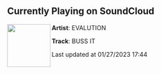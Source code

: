 ## Currently Playing on SoundCloud

[<img align="left" width="100" src="https://i1.sndcdn.com/artworks-fC2ZVwyvR8nP2II3-zdpLZA-t500x500.jpg">](https://soundcloud.com/evalutionmusic/buss-it)

**Artist**: EVALUTION 

**Track**: BUSS IT

Last updated at 01/27/2023 17:44
